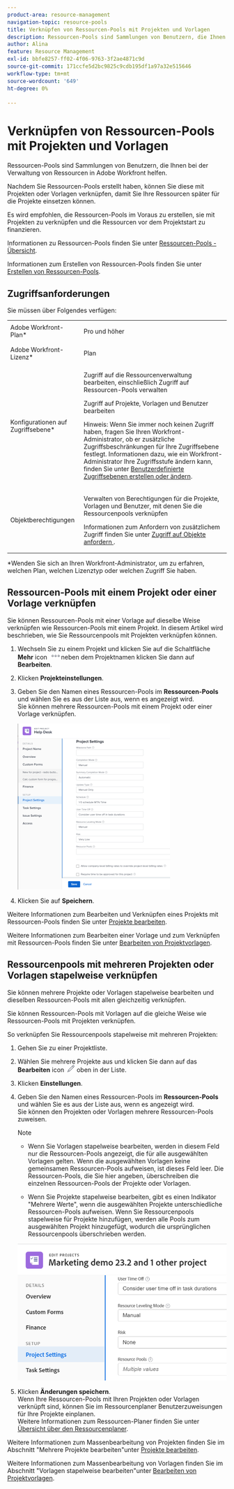 ```yaml
---
product-area: resource-management
navigation-topic: resource-pools
title: Verknüpfen von Ressourcen-Pools mit Projekten und Vorlagen
description: Ressourcen-Pools sind Sammlungen von Benutzern, die Ihnen bei der Verwaltung von Ressourcen in Adobe Workfront helfen.
author: Alina
feature: Resource Management
exl-id: bbfe8257-ff02-4f06-9763-3f2ae4871c9d
source-git-commit: 171ccfe5d2bc9825c9cdb195df1a97a32e515646
workflow-type: tm+mt
source-wordcount: '649'
ht-degree: 0%

---
```


# Verknüpfen von Ressourcen-Pools mit Projekten und Vorlagen


<!-- drafted for bulk editing projects: keep this in yellow till this releases to ALL customers - May 1, 2023

Also - take out all the references to Preview and Prod at prod final
-->

<!--<span class="preview">The highlighted information on this page refers to functionality not yet generally available. It is available for all customers in the Preview environment and for a select group of customers in the Production environment.</span>-->


<!--
<p>The sections about how to add resource pools to templates, projects are duplicated from the articles listed in those sections (Editing Projects, Creating a Template, etc).</p>
<p>***I decided to keep these steps here, though, because it's hard to parse through those much lunger articles for just updating this one field.)</p>
-->

Ressourcen-Pools sind Sammlungen von Benutzern, die Ihnen bei der Verwaltung von Ressourcen in Adobe Workfront helfen.

Nachdem Sie Ressourcen-Pools erstellt haben, können Sie diese mit Projekten oder Vorlagen verknüpfen, damit Sie Ihre Ressourcen später für die Projekte einsetzen können.

Es wird empfohlen, die Ressourcen-Pools im Voraus zu erstellen, sie mit Projekten zu verknüpfen und die Ressourcen vor dem Projektstart zu finanzieren.

Informationen zu Ressourcen-Pools finden Sie unter [Ressourcen-Pools - Übersicht](../../../resource-mgmt/resource-planning/resource-pools/work-with-resource-pools.md).

Informationen zum Erstellen von Ressourcen-Pools finden Sie unter [Erstellen von Ressourcen-Pools](../../../resource-mgmt/resource-planning/resource-pools/create-resource-pools.md).

## Zugriffsanforderungen

Sie müssen über Folgendes verfügen:

<table style="table-layout:auto"> 
 <col> 
 <col> 
 <tbody> 
  <tr> 
   <td role="rowheader">Adobe Workfront-Plan*</td> 
   <td> <p>Pro und höher</p> </td> 
  </tr> 
  <tr> 
   <td role="rowheader">Adobe Workfront-Lizenz*</td> 
   <td> <p>Plan </p> </td> 
  </tr> 
  <tr> 
   <td role="rowheader">Konfigurationen auf Zugriffsebene*</td> 
   <td> <p>Zugriff auf die Ressourcenverwaltung bearbeiten, einschließlich Zugriff auf Ressourcen-Pools verwalten</p> <p>Zugriff auf Projekte, Vorlagen und Benutzer bearbeiten</p> <p>Hinweis: Wenn Sie immer noch keinen Zugriff haben, fragen Sie Ihren Workfront-Administrator, ob er zusätzliche Zugriffsbeschränkungen für Ihre Zugriffsebene festlegt. Informationen dazu, wie ein Workfront-Administrator Ihre Zugriffsstufe ändern kann, finden Sie unter <a href="../../../administration-and-setup/add-users/configure-and-grant-access/create-modify-access-levels.md" class="MCXref xref">Benutzerdefinierte Zugriffsebenen erstellen oder ändern</a>.</p> </td> 
  </tr> 
  <tr data-mc-conditions=""> 
   <td role="rowheader">Objektberechtigungen</td> 
   <td> <p>Verwalten von Berechtigungen für die Projekte, Vorlagen und Benutzer, mit denen Sie die Ressourcenpools verknüpfen</p> <p>Informationen zum Anfordern von zusätzlichem Zugriff finden Sie unter <a href="../../../workfront-basics/grant-and-request-access-to-objects/request-access.md" class="MCXref xref">Zugriff auf Objekte anfordern </a>.</p> </td> 
  </tr> 
 </tbody> 
</table>

&#42;Wenden Sie sich an Ihren Workfront-Administrator, um zu erfahren, welchen Plan, welchen Lizenztyp oder welchen Zugriff Sie haben.

## Ressourcen-Pools mit einem Projekt oder einer Vorlage verknüpfen

Sie können Ressourcen-Pools mit einer Vorlage auf dieselbe Weise verknüpfen wie Ressourcen-Pools mit einem Projekt. In diesem Artikel wird beschrieben, wie Sie Ressourcenpools mit Projekten verknüpfen können.

1. Wechseln Sie zu einem Projekt und klicken Sie auf die Schaltfläche **Mehr** icon ![](assets/more-icon.png)neben dem Projektnamen klicken Sie dann auf **Bearbeiten**.

1. Klicken **Projekteinstellungen**.

1. Geben Sie den Namen eines Ressourcen-Pools im **Ressourcen-Pools** und wählen Sie es aus der Liste aus, wenn es angezeigt wird.\
   Sie können mehrere Ressourcen-Pools mit einem Projekt oder einer Vorlage verknüpfen.

   ![](assets/nwe-project-settings-in-edit-project-box-350x380.png)

1. Klicken Sie auf **Speichern**.

Weitere Informationen zum Bearbeiten und Verknüpfen eines Projekts mit Ressourcen-Pools finden Sie unter [Projekte bearbeiten](../../../manage-work/projects/manage-projects/edit-projects.md).

Weitere Informationen zum Bearbeiten einer Vorlage und zum Verknüpfen mit Ressourcen-Pools finden Sie unter [Bearbeiten von Projektvorlagen](../../../manage-work/projects/create-and-manage-templates/edit-templates.md).

## Ressourcenpools mit mehreren Projekten oder Vorlagen stapelweise verknüpfen

Sie können mehrere Projekte oder Vorlagen stapelweise bearbeiten und dieselben Ressourcen-Pools mit allen gleichzeitig verknüpfen.

Sie können Ressourcen-Pools mit Vorlagen auf die gleiche Weise wie Ressourcen-Pools mit Projekten verknüpfen.

So verknüpfen Sie Ressourcenpools stapelweise mit mehreren Projekten:

1. Gehen Sie zu einer Projektliste.
1. Wählen Sie mehrere Projekte aus und klicken Sie dann auf das **Bearbeiten** icon ![](assets/edit-icon.png) oben in der Liste.

1. Klicken **Einstellungen**.
1. Geben Sie den Namen eines Ressourcen-Pools im **Ressourcen-Pools** und wählen Sie es aus der Liste aus, wenn es angezeigt wird.\
   Sie können den Projekten oder Vorlagen mehrere Ressourcen-Pools zuweisen.

   >[!NOTE]
   >
   >* Wenn Sie Vorlagen stapelweise bearbeiten, werden in diesem Feld nur die Ressourcen-Pools angezeigt, die für alle ausgewählten Vorlagen gelten. Wenn die ausgewählten Vorlagen keine gemeinsamen Ressourcen-Pools aufweisen, ist dieses Feld leer. Die Ressourcen-Pools, die Sie hier angeben, überschreiben die einzelnen Ressourcen-Pools der Projekte oder Vorlagen.
   >
   >* Wenn Sie Projekte stapelweise bearbeiten, gibt es einen Indikator &quot;Mehrere Werte&quot;, wenn die ausgewählten Projekte unterschiedliche Ressourcen-Pools aufweisen. Wenn Sie Ressourcenpools stapelweise für Projekte hinzufügen, werden alle Pools zum ausgewählten Projekt hinzugefügt, wodurch die ursprünglichen Ressourcenpools überschrieben werden.


   ![add_resource_pools_to_multiple_projects.png](assets/add-resource-pools-to-multiple-projects-350x358.png)

1. Klicken **Änderungen speichern**.\
   Wenn Ihre Ressourcen-Pools mit Ihren Projekten oder Vorlagen verknüpft sind, können Sie im Ressourcenplaner Benutzerzuweisungen für Ihre Projekte einplanen.\
   Weitere Informationen zum Ressourcen-Planer finden Sie unter [Übersicht über den Ressourcenplaner](../../../resource-mgmt/resource-planning/get-started-resource-planner.md).

Weitere Informationen zum Massenbearbeitung von Projekten finden Sie im Abschnitt &quot;Mehrere Projekte bearbeiten&quot;unter [Projekte bearbeiten](../../../manage-work/projects/manage-projects/edit-projects.md).

Weitere Informationen zum Massenbearbeitung von Vorlagen finden Sie im Abschnitt &quot;Vorlagen stapelweise bearbeiten&quot;unter [Bearbeiten von Projektvorlagen](../../../manage-work/projects/create-and-manage-templates/edit-templates.md).
